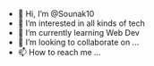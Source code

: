 - 👋 Hi, I’m @Sounak10
- 👀 I’m interested in all kinds of tech
- 🌱 I’m currently learning Web Dev
- 💞️ I’m looking to collaborate on ...
- 📫 How to reach me ...

<!---
Sounak10/Sounak10 is a ✨ special ✨ repository because its `README.md` (this file) appears on your GitHub profile.
You can click the Preview link to take a look at your changes.
--->
